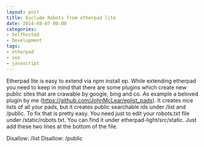 ```yaml
---
layout: post
title: Exclude Robots from etherpad lite
date: 2014-08-07 00:00
categories:
- Selfhosted
- Development
tags: 
- etherpad 
- seo 
- javascript
---
```


Etherpad lite is easy to extend via npm install ep. While extending etherpad you need to keep in mind that there are some plugins which create new public sites that are crawable by google, bing and co. As example a beloved plugin by me (https://github.com/JohnMcLear/eplist_pads). It creates nice lists of all your pads, but it creates public searchable ids under /list and /public. To fix that is pretty easy. You need just to edit your robots.txt file under /static/robots.txt. You can find it under etherpad-light/src/static. Just add these two lines at the bottom of the file.

Disallow: /list Disallow: /public
